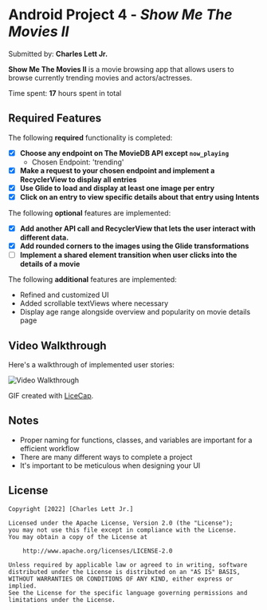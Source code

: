# Android Project 4 - *Show Me The Movies II*

Submitted by: **Charles Lett Jr.**

**Show Me The Movies II** is a movie browsing app that allows users to browse currently trending movies and actors/actresses.

Time spent: **17** hours spent in total

## Required Features

The following **required** functionality is completed:

- [X] **Choose any endpoint on The MovieDB API except `now_playing`**
  - Chosen Endpoint: 'trending'
- [X] **Make a request to your chosen endpoint and implement a RecyclerView to display all entries**
- [X] **Use Glide to load and display at least one image per entry**
- [X] **Click on an entry to view specific details about that entry using Intents**

The following **optional** features are implemented:

- [X] **Add another API call and RecyclerView that lets the user interact with different data.** 
- [X] **Add rounded corners to the images using the Glide transformations**
- [ ] **Implement a shared element transition when user clicks into the details of a movie**

The following **additional** features are implemented:

- Refined and customized UI
- Added scrollable textViews where necessary
- Display age range alongside overview and popularity on movie details page

## Video Walkthrough

Here's a walkthrough of implemented user stories:

<img src='https://github.com/cclett2000/Show_Me_The_Movies_II/blob/master/FlixsterAppDemo2.gif' title='Video Walkthrough' width='' alt='Video Walkthrough' />

GIF created with [LiceCap](http://www.cockos.com/licecap/). 

## Notes
- Proper naming for functions, classes, and variables are important for a efficient workflow
- There are many different ways to complete a project
- It's important to be meticulous when designing your UI

## License

    Copyright [2022] [Charles Lett Jr.]

    Licensed under the Apache License, Version 2.0 (the "License");
    you may not use this file except in compliance with the License.
    You may obtain a copy of the License at

        http://www.apache.org/licenses/LICENSE-2.0

    Unless required by applicable law or agreed to in writing, software
    distributed under the License is distributed on an "AS IS" BASIS,
    WITHOUT WARRANTIES OR CONDITIONS OF ANY KIND, either express or implied.
    See the License for the specific language governing permissions and
    limitations under the License.
